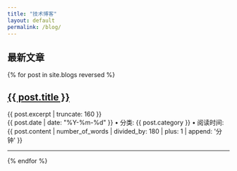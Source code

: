 ```yaml
---
title: "技术博客"
layout: default
permalink: /blog/
---
```


<section class="blog-listing">
  <h1>最新文章</h1>
  
  {% for post in site.blogs reversed %}
    <div class="blog-item">
      <h2>
        <a href="{{ post.url | relative_url }}">{{ post.title }}</a>
      </h2>
      <div class="post-excerpt">
        {{ post.excerpt | truncate: 160 }}
      </div>
      <div class="post-meta">
        <time>{{ post.date | date: "%Y-%m-%d" }}</time> • 
        分类: {{ post.category }} • 
        阅读时间: {{ post.content | number_of_words | divided_by: 180 | plus: 1 | append: '分钟' }}
      </div>
    </div>
    <hr>
  {% endfor %}
</section>
